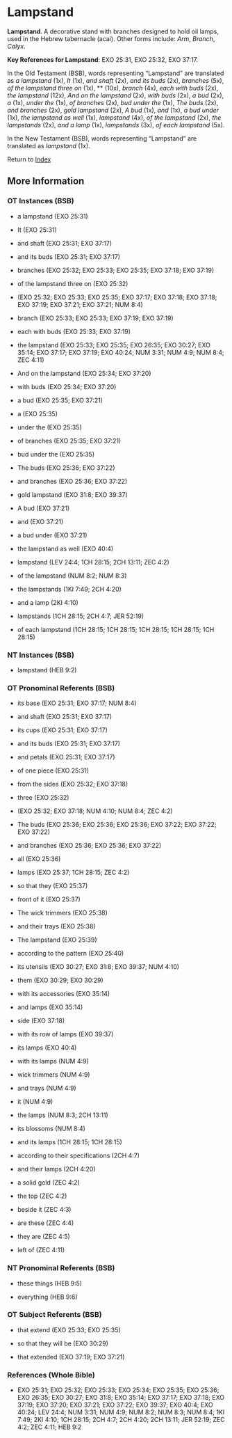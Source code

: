 # Lampstand
**Lampstand**. 
A decorative stand with branches designed to hold oil lamps, used in the Hebrew tabernacle (acai). 
Other forms include: 
*Arm*, *Branch*, *Calyx*. 


**Key References for Lampstand**: 
EXO 25:31, EXO 25:32, EXO 37:17. 


In the Old Testament (BSB), words representing “Lampstand” are translated as 
*a lampstand* (1x), *It* (1x), *and shaft* (2x), *and its buds* (2x), *branches* (5x), *of the lampstand three on* (1x), ** (10x), *branch* (4x), *each with buds* (2x), *the lampstand* (12x), *And on the lampstand* (2x), *with buds* (2x), *a bud* (2x), *a* (1x), *under the* (1x), *of branches* (2x), *bud under the* (1x), *The buds* (2x), *and branches* (2x), *gold lampstand* (2x), *A bud* (1x), *and* (1x), *a bud under* (1x), *the lampstand as well* (1x), *lampstand* (4x), *of the lampstand* (2x), *the lampstands* (2x), *and a lamp* (1x), *lampstands* (3x), *of each lampstand* (5x). 


In the New Testament (BSB), words representing “Lampstand” are translated as 
*lampstand* (1x). 


Return to [Index](00-Index.md)

## More Information

### OT Instances (BSB)

* a lampstand (EXO 25:31)

* It (EXO 25:31)

* and shaft (EXO 25:31; EXO 37:17)

* and its buds (EXO 25:31; EXO 37:17)

* branches (EXO 25:32; EXO 25:33; EXO 25:35; EXO 37:18; EXO 37:19)

* of the lampstand three on (EXO 25:32)

*  (EXO 25:32; EXO 25:33; EXO 25:35; EXO 37:17; EXO 37:18; EXO 37:18; EXO 37:19; EXO 37:21; EXO 37:21; NUM 8:4)

* branch (EXO 25:33; EXO 25:33; EXO 37:19; EXO 37:19)

* each with buds (EXO 25:33; EXO 37:19)

* the lampstand (EXO 25:33; EXO 25:35; EXO 26:35; EXO 30:27; EXO 35:14; EXO 37:17; EXO 37:19; EXO 40:24; NUM 3:31; NUM 4:9; NUM 8:4; ZEC 4:11)

* And on the lampstand (EXO 25:34; EXO 37:20)

* with buds (EXO 25:34; EXO 37:20)

* a bud (EXO 25:35; EXO 37:21)

* a (EXO 25:35)

* under the (EXO 25:35)

* of branches (EXO 25:35; EXO 37:21)

* bud under the (EXO 25:35)

* The buds (EXO 25:36; EXO 37:22)

* and branches (EXO 25:36; EXO 37:22)

* gold lampstand (EXO 31:8; EXO 39:37)

* A bud (EXO 37:21)

* and (EXO 37:21)

* a bud under (EXO 37:21)

* the lampstand as well (EXO 40:4)

* lampstand (LEV 24:4; 1CH 28:15; 2CH 13:11; ZEC 4:2)

* of the lampstand (NUM 8:2; NUM 8:3)

* the lampstands (1KI 7:49; 2CH 4:20)

* and a lamp (2KI 4:10)

* lampstands (1CH 28:15; 2CH 4:7; JER 52:19)

* of each lampstand (1CH 28:15; 1CH 28:15; 1CH 28:15; 1CH 28:15; 1CH 28:15)



### NT Instances (BSB)

* lampstand (HEB 9:2)



### OT Pronominal Referents (BSB)

* its base (EXO 25:31; EXO 37:17; NUM 8:4)

* and shaft (EXO 25:31; EXO 37:17)

* its cups (EXO 25:31; EXO 37:17)

* and its buds (EXO 25:31; EXO 37:17)

* and petals (EXO 25:31; EXO 37:17)

* of one piece (EXO 25:31)

* from the sides (EXO 25:32; EXO 37:18)

* three (EXO 25:32)

*  (EXO 25:32; EXO 37:18; NUM 4:10; NUM 8:4; ZEC 4:2)

* The buds (EXO 25:36; EXO 25:36; EXO 25:36; EXO 37:22; EXO 37:22; EXO 37:22)

* and branches (EXO 25:36; EXO 25:36; EXO 37:22)

* all (EXO 25:36)

* lamps (EXO 25:37; 1CH 28:15; ZEC 4:2)

* so that they (EXO 25:37)

* front of it (EXO 25:37)

* The wick trimmers (EXO 25:38)

* and their trays (EXO 25:38)

* The lampstand (EXO 25:39)

* according to the pattern (EXO 25:40)

* its utensils (EXO 30:27; EXO 31:8; EXO 39:37; NUM 4:10)

* them (EXO 30:29; EXO 30:29)

* with its accessories (EXO 35:14)

* and lamps (EXO 35:14)

* side (EXO 37:18)

* with its row of lamps (EXO 39:37)

* its lamps (EXO 40:4)

* with its lamps (NUM 4:9)

* wick trimmers (NUM 4:9)

* and trays (NUM 4:9)

* it (NUM 4:9)

* the lamps (NUM 8:3; 2CH 13:11)

* its blossoms (NUM 8:4)

* and its lamps (1CH 28:15; 1CH 28:15)

* according to their specifications (2CH 4:7)

* and their lamps (2CH 4:20)

* a solid gold (ZEC 4:2)

* the top (ZEC 4:2)

* beside it (ZEC 4:3)

* are these (ZEC 4:4)

* they are (ZEC 4:5)

* left of (ZEC 4:11)



### NT Pronominal Referents (BSB)

* these things (HEB 9:5)

* everything (HEB 9:6)



### OT Subject Referents (BSB)

* that extend (EXO 25:33; EXO 25:35)

* so that they will be (EXO 30:29)

* that extended (EXO 37:19; EXO 37:21)



### References (Whole Bible)

* EXO 25:31; EXO 25:32; EXO 25:33; EXO 25:34; EXO 25:35; EXO 25:36; EXO 26:35; EXO 30:27; EXO 31:8; EXO 35:14; EXO 37:17; EXO 37:18; EXO 37:19; EXO 37:20; EXO 37:21; EXO 37:22; EXO 39:37; EXO 40:4; EXO 40:24; LEV 24:4; NUM 3:31; NUM 4:9; NUM 8:2; NUM 8:3; NUM 8:4; 1KI 7:49; 2KI 4:10; 1CH 28:15; 2CH 4:7; 2CH 4:20; 2CH 13:11; JER 52:19; ZEC 4:2; ZEC 4:11; HEB 9:2



